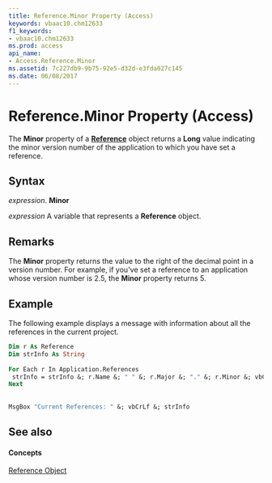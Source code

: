 ```yaml
---
title: Reference.Minor Property (Access)
keywords: vbaac10.chm12633
f1_keywords:
- vbaac10.chm12633
ms.prod: access
api_name:
- Access.Reference.Minor
ms.assetid: 7c227db9-9b75-92e5-d32d-e3fda027c145
ms.date: 06/08/2017
---
```



# Reference.Minor Property (Access)

The **Minor** property of a **[Reference](reference-object-access.md)** object returns a **Long** value indicating the minor version number of the application to which you have set a reference.


## Syntax

 _expression_. **Minor**

 _expression_ A variable that represents a **Reference** object.


## Remarks

The **Minor** property returns the value to the right of the decimal point in a version number. For example, if you've set a reference to an application whose version number is 2.5, the **Minor** property returns 5.


## Example

The following example displays a message with information about all the references in the current project.


```vb
Dim r As Reference 
Dim strInfo As String 
 
For Each r In Application.References 
 strInfo = strInfo &; r.Name &; " " &; r.Major &; "." &; r.Minor &; vbCrLf 
Next 
 
 
MsgBox "Current References: " &; vbCrLf &; strInfo
```


## See also


#### Concepts


[Reference Object](reference-object-access.md)

